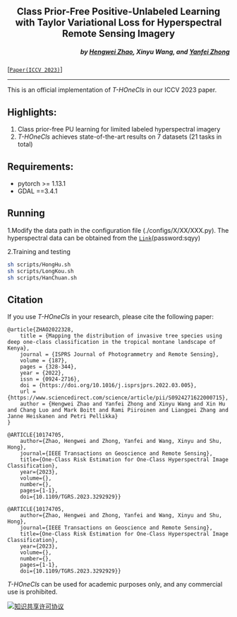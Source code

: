 <h2 align="center">Class Prior-Free Positive-Unlabeled Learning with Taylor Variational Loss for Hyperspectral Remote Sensing Imagery</h2>


<h5 align="right">
by <a href="https://hengwei-zhao96.github.io">Hengwei Zhao</a>,
Xinyu Wang,
and <a href="http://rsidea.whu.edu.cn/">Yanfei Zhong</a>
</h5>

[[`Paper(ICCV 2023)`](https://www.sciencedirect.com/science/article/abs/pii/S0924271622000715)]

---------------------

This is an official implementation of _T-HOneCls_ in our ICCV 2023 paper.

## Highlights:
1. Class prior-free PU learning for limited labeled hyperspectral imagery
2. _T-HOneCls_ achieves state-of-the-art results on 7 datasets (21 tasks in total)

## Requirements:
- pytorch >= 1.13.1
- GDAL ==3.4.1

## Running
1.Modify the data path in the configuration file (./configs/X/XX/XXX.py).
The hyperspectral data can be obtained from the [`Link`](https://pan.baidu.com/s/1Ac3ko3BcZ4sS_cmzZhA7ow?pwd=sqyy )(password:sqyy)

2.Training and testing
```bash
sh scripts/HongHu.sh
sh scripts/LongKou.sh
sh scripts/HanChuan.sh
```

## Citation
If you use _T-HOneCls_ in your research, please cite the following paper:
```text
@article{ZHAO2022328,
    title = {Mapping the distribution of invasive tree species using deep one-class classification in the tropical montane landscape of Kenya},
    journal = {ISPRS Journal of Photogrammetry and Remote Sensing},
    volume = {187},
    pages = {328-344},
    year = {2022},
    issn = {0924-2716},
    doi = {https://doi.org/10.1016/j.isprsjprs.2022.03.005},
    url = {https://www.sciencedirect.com/science/article/pii/S0924271622000715},
    author = {Hengwei Zhao and Yanfei Zhong and Xinyu Wang and Xin Hu and Chang Luo and Mark Boitt and Rami Piiroinen and Liangpei Zhang and Janne Heiskanen and Petri Pellikka}
}

@ARTICLE{10174705,
    author={Zhao, Hengwei and Zhong, Yanfei and Wang, Xinyu and Shu, Hong},
    journal={IEEE Transactions on Geoscience and Remote Sensing}, 
    title={One-Class Risk Estimation for One-Class Hyperspectral Image Classification}, 
    year={2023},
    volume={},
    number={},
    pages={1-1},
    doi={10.1109/TGRS.2023.3292929}}
    
@ARTICLE{10174705,
    author={Zhao, Hengwei and Zhong, Yanfei and Wang, Xinyu and Shu, Hong},
    journal={IEEE Transactions on Geoscience and Remote Sensing}, 
    title={One-Class Risk Estimation for One-Class Hyperspectral Image Classification}, 
    year={2023},
    volume={},
    number={},
    pages={1-1},
    doi={10.1109/TGRS.2023.3292929}}
```
_T-HOneCls_ can be used for academic purposes only, and any commercial use is prohibited.
<a rel="license" href="https://creativecommons.org/licenses/by-nc-sa/4.0/deed.en">

<img alt="知识共享许可协议" style="border-width:0" src="https://i.creativecommons.org/l/by-nc-sa/4.0/88x31.png" /></a>